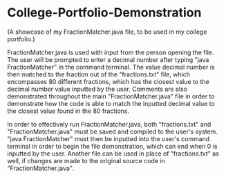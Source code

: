 # College-Portfolio-Demonstration
(A showcase of my FractionMatcher.java file, to be used in my college portfolio.)

FractionMatcher.java is used with input from the person opening the file. The user will be prompted to enter a decimal number after typing "java FractionMatcher" in the command terminal. The value decimal number is then matched to the fraction out of the "fractions.txt" file, which encompasses 80 different fractions, which has the closest value to the decimal number value inputted by the user. Comments are also demonstrated throughout the main "FractionMatcher.java" file in order to demonstrate how the code is able to match the inputted decimal value to the closest value found in the 80 fractions.

In order to effectively run FractionMatcher.java, both "fractions.txt" and "FractionMatcher.java" must be saved and compiled to the user's system. "java FractionMatcher" must then be inputted into the user's command terminal in order to begin the file demonstration, which can end when 0 is inputted by the user. Another file can be used in place of "fractions.txt" as well, if changes are made to the original source code in "FractionMatcher.java".

